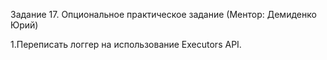 Задание 17. Опциональное практическое задание (Ментор: Демиденко Юрий)

1.Переписать логгер на использование Executors API.